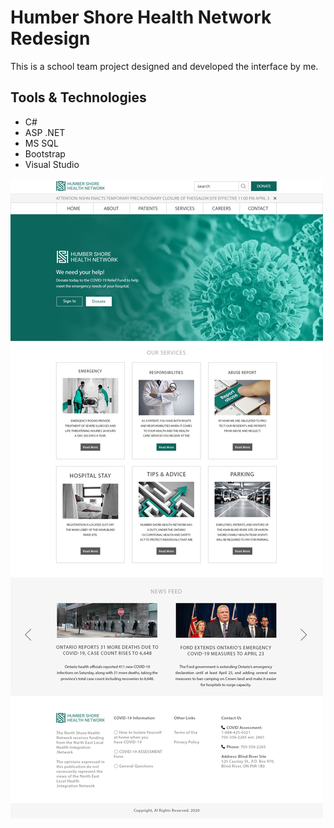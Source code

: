 # Humber Shore Health Network Redesign

This is a school team project designed and developed the interface by me.

## Tools & Technologies

- C#
- ASP .NET
- MS SQL
- Bootstrap
- Visual Studio

!["Mockup"](/hshn_mockup.jpg)

